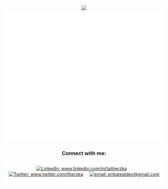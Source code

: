 <div align="center">
  <img src="https://user-images.githubusercontent.com/7219923/167728165-cbb955a1-0439-44d5-83da-628ee1534a0b.png">
	
  </div>
  
<div>
<img src="./github-metrics.svg">
<img src="./iso_calender.svg">
	</div>




<h3 align="center">Connect with me:</h2>
<div align="center" display="block" style="background:#FFFFFF;padding:12px;border-radius:5px;">
    <a href="https://linkedin.com/in/taliherzka" target="blank"><img align="center" src="https://unpkg.com/simple-icons@v6/icons/linkedin.svg" alt="LinkedIn: www.linkedin.com/in/taliherzka" height="40" /></a>
	                &nbsp&nbsp&nbsp
    <a href="https://twitter.com/therzka" target="blank"><img align="center" src="https://cdn.jsdelivr.net/npm/simple-icons@v6/icons/twitter.svg" alt="Twitter: www.twitter.com/therzka" height="40" /></a>
	                &nbsp&nbsp&nbsp
    <a href="mailto:taliherzka@gmail.com"><img align="center" src="https://cdn.jsdelivr.net/npm/simple-icons@v6/icons/gmail.svg" alt="email: erikatealdev@gmail.com" height="40" /></a>
	
</p>
